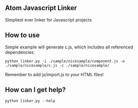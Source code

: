 Atom Javascript Linker
----------------------

Simpliest ever linker for Javascript projects

## How to use

Simple example will generate c.js, which includes all referenced dependencies:

    python linker.py -i ./sample/nicesample/component.js -o ./sample/nicesample/c.js -c ./sample/nicesample/

Remember to add js/import.js to your HTML files!

## How can I get help?

    python linker.py --help
